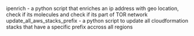ipenrich - a python script that enriches an ip address with geo location, check if its molecules and check if its part of TOR network
update_all_aws_stacks_prefix - a python script to update all cloudformation stacks that have a specific prefix accross all regions